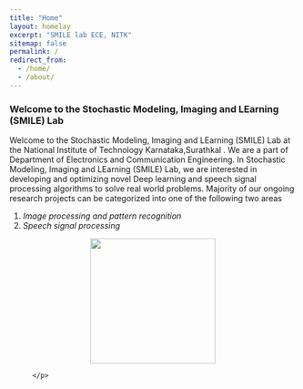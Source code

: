 ```yaml
---
title: "Home"
layout: homelay
excerpt: "SMILE lab ECE, NITK"
sitemap: false
permalink: /
redirect_from: 
  - /home/
  - /about/
---
```


### Welcome to the Stochastic Modeling, Imaging and LEarning (SMILE) Lab

Welcome to the Stochastic Modeling, Imaging and LEarning (SMILE) Lab at the National Institute of Technology Karnataka,Surathkal . We are a part of Department of Electronics and Communication Engineering. 
In Stochastic Modeling, Imaging and LEarning (SMILE) Lab, we are interested in developing and optimizing novel Deep learning and speech signal processing algorithms to solve real world problems. Majority of our ongoing research projects can be categorized into one of the following two areas 

1. *Image processing and pattern recognition* 
2. *Speech signal processing* 

<figure class="centered">
  <p align="center">
    <img src="{{ site.url }}{{ site.baseurl }}/images/logo/nitk_logo.png" style="margin-right:50px;margin-left:50px;width: 220px" >

    </p>
</figure>
